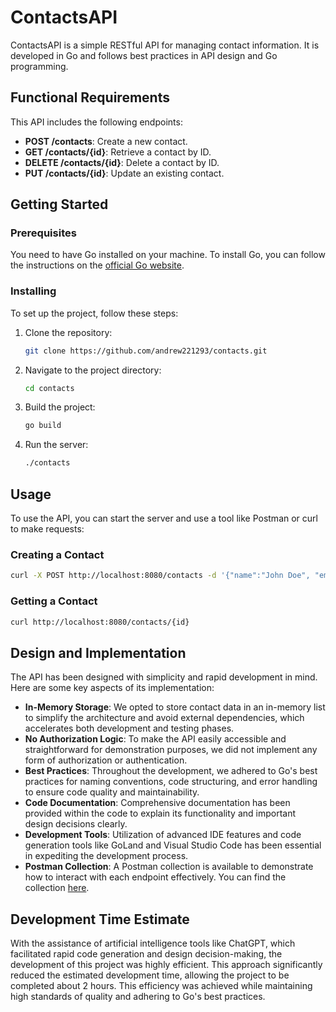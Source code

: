 
# ContactsAPI

ContactsAPI is a simple RESTful API for managing contact information. It is developed in Go and follows best practices in API design and Go programming. 

## Functional Requirements

This API includes the following endpoints:
- **POST /contacts**: Create a new contact.
- **GET /contacts/{id}**: Retrieve a contact by ID.
- **DELETE /contacts/{id}**: Delete a contact by ID.
- **PUT /contacts/{id}**: Update an existing contact.

## Getting Started

### Prerequisites

You need to have Go installed on your machine. To install Go, you can follow the instructions on the [official Go website](https://golang.org/doc/install).

### Installing

To set up the project, follow these steps:

1. Clone the repository:
   ```bash
   git clone https://github.com/andrew221293/contacts.git
   ```
2. Navigate to the project directory:
   ```bash
   cd contacts
   ```
3. Build the project:
   ```bash
   go build
   ```
4. Run the server:
   ```bash
   ./contacts
   ```

## Usage

To use the API, you can start the server and use a tool like Postman or curl to make requests:

### Creating a Contact

```bash
curl -X POST http://localhost:8080/contacts -d '{"name":"John Doe", "email":"johndoe@example.com", "phone":"1234567890"}'
```

### Getting a Contact

```bash
curl http://localhost:8080/contacts/{id}
```

## Design and Implementation

The API has been designed with simplicity and rapid development in mind. Here are some key aspects of its implementation:
- **In-Memory Storage**: We opted to store contact data in an in-memory list to simplify the architecture and avoid external dependencies, which accelerates both development and testing phases.
- **No Authorization Logic**: To make the API easily accessible and straightforward for demonstration purposes, we did not implement any form of authorization or authentication.
- **Best Practices**: Throughout the development, we adhered to Go's best practices for naming conventions, code structuring, and error handling to ensure code quality and maintainability.
- **Code Documentation**: Comprehensive documentation has been provided within the code to explain its functionality and important design decisions clearly.
- **Development Tools**: Utilization of advanced IDE features and code generation tools like GoLand and Visual Studio Code has been essential in expediting the development process.
- **Postman Collection**: A Postman collection is available to demonstrate how to interact with each endpoint effectively. You can find the collection [here](./postman/).

## Development Time Estimate

With the assistance of artificial intelligence tools like ChatGPT, which facilitated rapid code generation and design decision-making, the development of this project was highly efficient. This approach significantly reduced the estimated development time, allowing the project to be completed about 2 hours. This efficiency was achieved while maintaining high standards of quality and adhering to Go's best practices.
